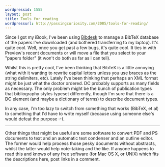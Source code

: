```yaml
--- 
wordpressid: 1555
layout: post
title: Tools for reading
wordpressurl: http://passingcuriosity.com/2005/tools-for-reading/
---
```


Since I got my iBook, I've been using
[Bibdesk](http://bibdesk.sourceforge.net/) to manage a BibTeX database of the
papers I've downloaded (and bothered transferring to my laptop). It's quite
cool. Well, once you get past a few bugs, it's quite cool. It ties in with
Preview's recent documents or will move a file that you select to your "papers
folder" (it won't do both as far as I can tell).

Whilst this is pretty cool, I've been thinking that BibTeX is a little
annoying (what with it wanting to rewrite capital letters unless you use
braces as the string delimiters, etc). Lately I've been thinking that perhaps
an XML format might be just what the doctor ordered. DC probably supports as
many fields as necessary. The only problem might be the bunch of publication
types that bibliography styles typeset differently, though I'm sure that there
is a DC element (and maybe a dictionary of terms) to describe document types.

In any case, I'm too lazy to switch from something that works (BibTeX, et al)
to something that I'd have to write myself (because using someone else's would
defeat the purpose :-).

----

Other things that might be useful are some software to convert PDF and PS
documents to text and an automatic text condenser and an outline editor. The
former would help process those pesky documents without abstracts, whilst the
latter would help note-taking and the like. If anyone happens to read this and
knows of any free software (for Mac OS X, or UNIX) which fits the descriptions
here, post links in a comment.
